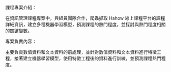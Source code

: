 課程專案介紹：

在資訊管理課程專案中，與組員團隊合作，爬蟲抓取 Hahow 線上課程平台的課程詳細資訊，建立多種機器學習模型，預測課程的熱門程度，並探討與熱門程度相關的關鍵變數。

專案負責內容：

主要負責數值資料和文本資料的前處理，並針對數值資料和文本資料進行特徵工程，接著建立機器學習模型，使用特徵工程後的資料進行訓練，並預測課程熱門程度。
